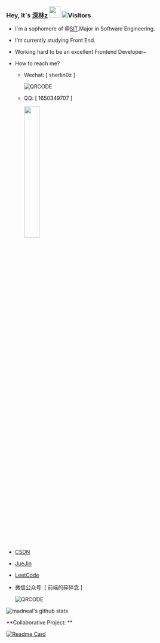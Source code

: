 ### Hey, it\`s [深林z](https://juejin.cn/user/2340212367169069) <img src="https://raw.githubusercontent.com/MartinHeinz/MartinHeinz/master/wave.gif" width="30px">  ![Visitors](https://komarev.com/ghpvc/?username=FangzhouSu)

- I\`m a sophomore of @[SIT](https://www.sit.edu.cn/).Major in Software Engineering.
- I’m currently studying Front End.
- Working hard to be an excellent Frontend Developer~
- How to reach me?

  - Wechat: [ sherlin0z ]

    ![QRCODE](https://gitee.com/sherlinz0/img-storage/raw/master/WeChatPub.jpg)
    
  - QQ: [ 1650349707 ]

    <image width = '30%' height ='30%' src ="https://gitee.com/sherlinz0/img-storage/raw/master/QQ.jpg"></image>

- [CSDN](https://blog.csdn.net/weixin_49640747?type=blog)
- [JueJin](https://juejin.cn/user/2340212367169069)
- [LeetCode](https://leetcode-cn.com/u/sherlinz0/)

- 微信公众号: [ 前端的碎碎念 ]

  ![QRCODE](https://gitee.com/sherlinz0/img-storage/raw/master/WeChatPub.jpg)

![madneal's github stats](https://github-readme-stats.vercel.app/api?username=sherlinz0&show_icons=true&theme=radical)

**Collaborative Project: **

[![Readme Card](https://github-readme-stats.vercel.app/api/pin/?username=sherlinz0&repo=kite-microapp)](https://github.com/SIT-kite/kite-microapp)
